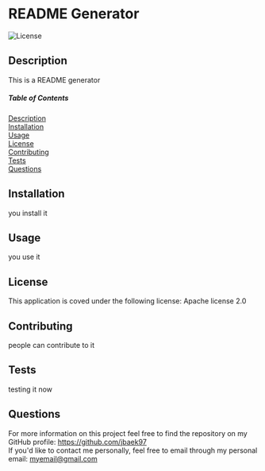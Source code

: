 # README Generator

![License](https://img.shields.io/badge/License-Apache_2.0-blue.svg)
<a name="description"></a>
## Description
This is a README generator

##### Table of Contents 
[Description](#description)
<br>
[Installation](#installation)
<br>
[Usage](#usage)
<br>
[License](#license)
<br>
[Contributing](#contributing)
<br>
[Tests](#tests)
<br>
[Questions](#questions)
<br>

<a name="installation"></a>
## Installation
you install it

<a name="usage"></a>
## Usage
you use it

<a name="license"></a>
## License
This application is coved under the following license: Apache license 2.0

<a name="contributing"></a>
## Contributing
people can contribute to it

<a name="tests"></a>
## Tests
testing it now

<a name="questions"></a>
## Questions
For more information on this project feel free to find the repository on my GitHub profile: https://github.com/jbaek97
<br>
If you'd like to contact me personally, feel free to email through my personal email: myemail@gmail.com
